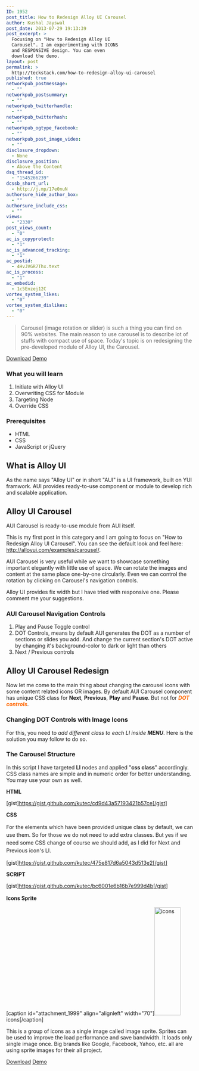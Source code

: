 ```yaml
---
ID: 1952
post_title: How to Redesign Alloy UI Carousel
author: Kushal Jayswal
post_date: 2013-07-29 19:13:39
post_excerpt: >
  Focusing on "How to Redesign Alloy UI
  Carousel". I am experimenting with ICONS
  and RESPONSIVE design. You can even
  download the demo.
layout: post
permalink: >
  http://teckstack.com/how-to-redesign-alloy-ui-carousel
published: true
networkpub_postmessage:
  - ""
networkpub_postsummary:
  - ""
networkpub_twitterhandle:
  - ""
networkpub_twitterhash:
  - ""
networkpub_ogtype_facebook:
  - ""
networkpub_post_image_video:
  - ""
disclosure_dropdown:
  - None
disclosure_position:
  - Above the Content
dsq_thread_id:
  - "1545266239"
dcssb_short_url:
  - http://j.mp/17e0nuN
authorsure_hide_author_box:
  - ""
authorsure_include_css:
  - ""
views:
  - "2330"
post_views_count:
  - "0"
ac_is_copyprotect:
  - "1"
ac_is_advanced_tracking:
  - "1"
ac_postid:
  - 4HvJVGR7Thx.text
ac_is_process:
  - "1"
ac_embedid:
  - 1c5Enzej12C
vortex_system_likes:
  - "0"
vortex_system_dislikes:
  - "0"
---
```

<blockquote>Carousel (image rotation or slider) is such a thing you can find on 90% websites. The main reason to use carousel is to describe lot of stuffs with compact use of space. Today's topic is on redesigning the pre-developed module of Alloy UI, the Carousel.</blockquote>
<a class="btn btn-success" title="Download - AUI Carousel Redesign" href="http://demo.teckstack.com/aui-carousel-redesign/TeckStack.com(AUI_Carousel_Redesign_V1).zip" target="_blank">Download</a> <a class="btn btn-primary" title="DEMO - AUI Carousel Redesign" href="http://demo.teckstack.com/aui-carousel-redesign/" target="_blank">Demo</a>
<h3>What you will learn</h3>
<ol>
	<li>Initiate with Alloy UI</li>
	<li>Overwriting CSS for Module</li>
	<li>Targeting Node</li>
	<li>Override CSS</li>
</ol>
<h3>Prerequisites</h3>
<ul>
	<li>HTML</li>
	<li>CSS</li>
	<li>JavaScript or jQuery</li>
</ul>
<h2>What is Alloy UI</h2>
As the name says "Alloy UI" or in short "AUI" is a UI framework, built on YUI framwork. AUI provides ready-to-use component or module to develop rich and scalable application.
<h2>Alloy UI Carousel</h2>
AUI Carousel is ready-to-use module from AUI itself.

This is my first post in this category and I am going to focus on "How to Redesign Alloy UI Carousel". You can see the default look and feel here: <a href="http://alloyui.com/examples/carousel/" target="_blank">http://alloyui.com/examples/carousel/</a>.

AUI Carousel is very useful while we want to showcase something important elegantly with little use of space. We can rotate the images and content at the same place one-by-one circularly. Even we can control the rotation by clicking on Carousel's navigation controls.

Alloy UI provides fix width but I have tried with responsive one. Please comment me your suggestions.
<h3>AUI Carousel Navigation Controls</h3>
<ol>
	<li>Play and Pause Toggle control</li>
	<li>DOT Controls, means by default AUI generates the DOT as a number of sections or slides you add. And change the current section's DOT active by changing it's background-color to dark or light than others</li>
	<li>Next / Previous controls</li>
</ol>
<h2>Alloy UI Carousel Redesign</h2>
Now let me come to the main thing about changing the carousel icons with some content related icons OR images. By default AUI Carousel component has unique CSS class for <strong>Next</strong>, <strong>Previous</strong>, <strong>Play</strong> and <strong>Pause</strong>. But not for <span style="color: #ff6600;"><strong><em>DOT controls</em></strong></span>.
<h3>Changing DOT Controls with Image Icons</h3>
For this, you need to <em>add different class to each LI inside <strong>MENU</strong></em>. Here is the solution you may follow to do so.
<h3>The Carousel Structure</h3>
In this script I have targeted <strong>LI</strong> nodes and applied "<strong>css class</strong>" accordingly. CSS class names are simple and in numeric order for better understanding. You may use your own as well.

<strong>HTML</strong>

[gist]https://gist.github.com/kutec/cd9d43a57193421b57ce[/gist]

<strong>CSS</strong>

<span style="line-height: 1.5em;">For the elements which have been provided unique class by default, we can use them. So for those we do not need to add extra classes. But yes if we need some CSS change of course we should add, as I did for Next and Previous icon's LI.</span>

[gist]https://gist.github.com/kutec/475e817d6a5043d513e2[/gist]

<strong>SCRIPT</strong>

[gist]https://gist.github.com/kutec/bc6001e6b16b7e999d4b[/gist]

<strong></strong><strong style="line-height: 1.5em;">Icons Sprite</strong>

[caption id="attachment_1999" align="alignleft" width="70"]<img class="size-full wp-image-1999 " alt="icons" src="http://www.teckstack.com/wp-content/uploads/2013/07/icons.png" width="70" height="290" /> icons[/caption]

This is a group of icons as a single image called image sprite. Sprites can be used to improve the load performance and save bandwidth. It loads only single image once. Big brands like Google, Facebook, Yahoo, etc. all are using sprite images for their all project.

<a class="btn btn-success" title="Download - AUI Carousel Redesign" href="http://demo.teckstack.com/aui-carousel-redesign/TeckStack.com(AUI_Carousel_Redesign_V1).zip" target="_blank">Download</a> <a class="btn btn-primary" title="DEMO - AUI Carousel Redesign" href="http://demo.teckstack.com/aui-carousel-redesign/" target="_blank">Demo</a>

&nbsp;